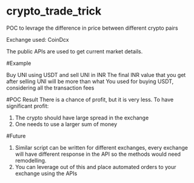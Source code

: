 # crypto_trade_trick

POC to levrage the difference in price between different crypto pairs

Exchange used: CoinDcx

The public APIs are used to get current market details.


#Example

Buy UNI using USDT and sell UNI in INR
The final INR value that you get after selling UNI will be more than what You used for buying USDT, considering all the transaction fees

#POC Result
There is a chance of profit, but it is very less.
To have significant profit:
1. The crypto should have large spread in the exchange
2. One needs to use a larger sum of money

#Future
1. Similar script can be written for different exchanges, every exchange will have different response in the API so the methods would need remodelling.
2. You can leverage out of this and place automated orders to your exchange using the APIs
